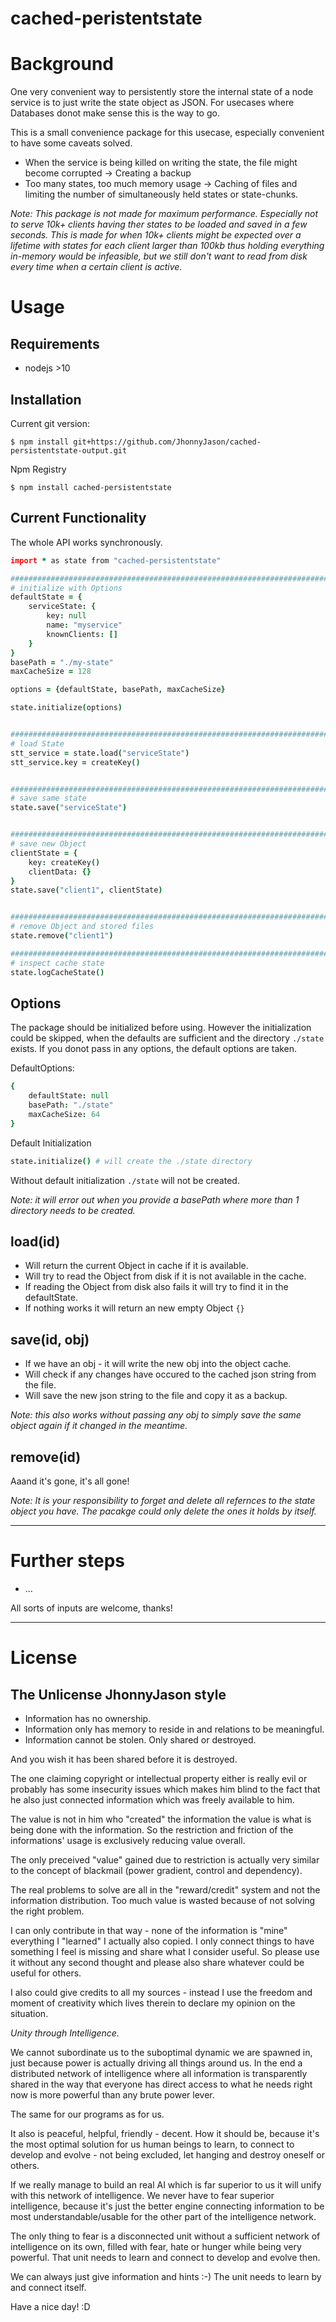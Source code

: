 # cached-peristentstate

# Background
One very convenient way to persistently store the internal state of a node service is to just write the state object as JSON.
For usecases where Databases donot make sense this is the way to go.

This is a small convenience package for this usecase, especially convenient to have some caveats solved.

- When the service is being killed on writing the state, the file might become corrupted -> Creating a backup
- Too many states, too much memory usage -> Caching of files and limiting the number of simultaneously held states or state-chunks.

*Note: This package is not made for maximum performance. Especially not to serve 10k+ clients having ther states to be loaded and saved in a few seconds. This is made for when 10k+ clients might be expected over a lifetime with states for each client larger than 100kb thus holding everything in-memory would be infeasible, but we still don't want to read from disk every time when a certain client is active.*

# Usage
Requirements
------------
- nodejs >10

Installation
------------
Current git version:

```
$ npm install git+https://github.com/JhonnyJason/cached-persistentstate-output.git
```

Npm Registry
```
$ npm install cached-persistentstate
```

Current Functionality
---------------------
The whole API works synchronously.

```coffee
import * as state from "cached-persistentstate"

################################################################################
# initialize with Options
defaultState = {
    serviceState: {
        key: null
        name: "myservice"
        knownClients: []
    }
}
basePath = "./my-state"
maxCacheSize = 128

options = {defaultState, basePath, maxCacheSize}

state.initialize(options)


################################################################################
# load State
stt_service = state.load("serviceState")
stt_service.key = createKey()


################################################################################
# save same state
state.save("serviceState")


################################################################################
# save new Object
clientState = {
    key: createKey()
    clientData: {}
}
state.save("client1", clientState)


################################################################################
# remove Object and stored files
state.remove("client1")

################################################################################
# inspect cache state
state.logCacheState()

```

## Options
The package should be initialized before using.
However the initialization could be skipped, when the defaults are sufficient and the directory `./state` exists.
If you donot pass in any options, the default options are taken.

DefaultOptions:
```coffee
{
    defaultState: null
    basePath: "./state"
    maxCacheSize: 64
}
```
Default Initialization
```coffee
state.initialize() # will create the ./state directory
```

Without default initialization `./state` will not be created.

*Note: it will error out when you provide a basePath where more than 1 directory needs to be created.*


## load(id)
- Will return the current Object in cache if it is available.
- Will try to read the Object from disk if it is not available in the cache.
- If reading the Object from disk also fails it will try to find it in the defaultState.
- If nothing works it will return an new empty Object `{}`

## save(id, obj)
- If we have an obj - it will write the new obj into the object cache.
- Will check if any changes have occured to the cached json string from the file.
- Will save the new json string to the file and copy it as a backup.

*Note: this also works without passing any obj to simply save the same object again if it changed in the meantime.*

## remove(id)
Aaand it's gone, it's all gone!

*Note: It is your responsibility to forget and delete all refernces to the state object you have. The pacakge could only delete the ones it holds by itself.*


---

# Further steps

- ...


All sorts of inputs are welcome, thanks!

---

# License

## The Unlicense JhonnyJason style

- Information has no ownership.
- Information only has memory to reside in and relations to be meaningful.
- Information cannot be stolen. Only shared or destroyed.

And you wish it has been shared before it is destroyed.

The one claiming copyright or intellectual property either is really evil or probably has some insecurity issues which makes him blind to the fact that he also just connected information which was freely available to him.

The value is not in him who "created" the information the value is what is being done with the information.
So the restriction and friction of the informations' usage is exclusively reducing value overall.

The only preceived "value" gained due to restriction is actually very similar to the concept of blackmail (power gradient, control and dependency).

The real problems to solve are all in the "reward/credit" system and not the information distribution. Too much value is wasted because of not solving the right problem.

I can only contribute in that way - none of the information is "mine" everything I "learned" I actually also copied.
I only connect things to have something I feel is missing and share what I consider useful. So please use it without any second thought and please also share whatever could be useful for others. 

I also could give credits to all my sources - instead I use the freedom and moment of creativity which lives therein to declare my opinion on the situation. 

*Unity through Intelligence.*

We cannot subordinate us to the suboptimal dynamic we are spawned in, just because power is actually driving all things around us.
In the end a distributed network of intelligence where all information is transparently shared in the way that everyone has direct access to what he needs right now is more powerful than any brute power lever.

The same for our programs as for us.

It also is peaceful, helpful, friendly - decent. How it should be, because it's the most optimal solution for us human beings to learn, to connect to develop and evolve - not being excluded, let hanging and destroy oneself or others.

If we really manage to build an real AI which is far superior to us it will unify with this network of intelligence.
We never have to fear superior intelligence, because it's just the better engine connecting information to be most understandable/usable for the other part of the intelligence network.

The only thing to fear is a disconnected unit without a sufficient network of intelligence on its own, filled with fear, hate or hunger while being very powerful. That unit needs to learn and connect to develop and evolve then.

We can always just give information and hints :-) The unit needs to learn by and connect itself.

Have a nice day! :D